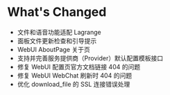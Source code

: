 # What's Changed

- 文件和语音功能适配 Lagrange
- 面板文件更新检查和引导提示
- WebUI AboutPage 关于页
- 支持并完善服务提供商（Provider）默认配置模板接口
- 修复 WebUI 配置页官方文档链接 404 的问题
- 修复 WebUI WebChat 刷新时 404 的问题
- 优化 download_file 的 SSL 连接错误处理